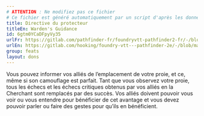 ```yaml
---
# ATTENTION : Ne modifiez pas ce fichier
# Ce fichier est généré automatiquement par un script d'après les données du module Foundry VTT officiel et de sa traduction
title: Directive du protecteur
titleEn: Warden's Guidance
id: 6gtm0YCaDFpyVy35
urlFr: https://gitlab.com/pathfinder-fr/foundryvtt-pathfinder2-fr/-/blob/master/data/feats/6gtm0YCaDFpyVy35.htm
urlEn: https://gitlab.com/hooking/foundry-vtt---pathfinder-2e/-/blob/master/packs/data/feats.db/warden-s-guidance.json
group: feats
layout: dons
---
```

Vous pouvez informer vos alliés de l’emplacement de votre proie, et ce, même si son camouflage est parfait. Tant que vous observez votre proie, tous les échecs et les échecs critiques obtenus par vos alliés en la Cherchant sont remplacés par des succès. Vos alliés doivent pouvoir vous voir ou vous entendre pour bénéficier de cet avantage et vous devez pouvoir parler ou faire des gestes pour qu’ils en bénéficient.


